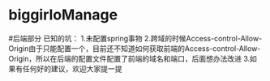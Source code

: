 # biggirloManage
#后端部分
已知的坑：
1.未配置spring事物
2.跨域的时候Access-control-Allow-Origin由于只能配置一个，目前还不知道如何获取前端的Access-control-Allow-Origin，所以在后端的配置文件配置了前端的域名和端口，后面想办法改进
3.如果有任何好的建议，欢迎大家提一提

